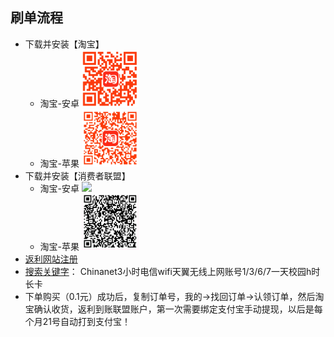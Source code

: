 ## 刷单流程
* 下载并安装【淘宝】
    * 淘宝-安卓
        <img src="./android.png" width="20%" />
    * 淘宝-苹果
        <img src="./iphone.png" width="20%" />
* 下载并安装【消费者联盟】
    * 淘宝-安卓
        <img src="./android-xiaofei.png" width="20%" />
    * 淘宝-苹果
        <img src="./iphone-xiaofei.png" width="20%" />
* [返利网站注册](http://mmm.xfz178.com/wap/login/register?re_uid=3042869)
* [搜索关键字](http://mmm.xfz178.com/wap/login/register?re_uid=3042869)： Chinanet3小时电信wifi天翼无线上网账号1/3/6/7一天校园h时长卡
* 下单购买（0.1元）成功后，复制订单号，我的->找回订单->认领订单，然后淘宝确认收货，返利到账联盟账户，第一次需要绑定支付宝手动提现，以后是每个月21号自动打到支付宝！
